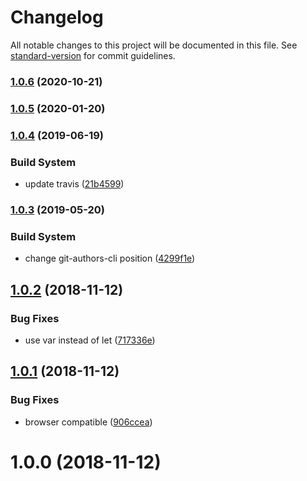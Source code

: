 # Changelog

All notable changes to this project will be documented in this file. See [standard-version](https://github.com/conventional-changelog/standard-version) for commit guidelines.

### [1.0.6](https://github.com/Kikobeats/human-number/compare/v1.0.5...v1.0.6) (2020-10-21)

### [1.0.5](https://github.com/Kikobeats/human-number/compare/v1.0.4...v1.0.5) (2020-01-20)

### [1.0.4](https://github.com/Kikobeats/human-number/compare/v1.0.3...v1.0.4) (2019-06-19)


### Build System

* update travis ([21b4599](https://github.com/Kikobeats/human-number/commit/21b4599))



### [1.0.3](https://github.com/Kikobeats/human-number/compare/v1.0.2...v1.0.3) (2019-05-20)


### Build System

* change git-authors-cli position ([4299f1e](https://github.com/Kikobeats/human-number/commit/4299f1e))



<a name="1.0.2"></a>
## [1.0.2](https://github.com/Kikobeats/human-number/compare/v1.0.1...v1.0.2) (2018-11-12)


### Bug Fixes

* use var instead of let ([717336e](https://github.com/Kikobeats/human-number/commit/717336e))



<a name="1.0.1"></a>
## [1.0.1](https://github.com/Kikobeats/human-number/compare/v1.0.0...v1.0.1) (2018-11-12)


### Bug Fixes

* browser compatible ([906ccea](https://github.com/Kikobeats/human-number/commit/906ccea))



<a name="1.0.0"></a>
# 1.0.0 (2018-11-12)
